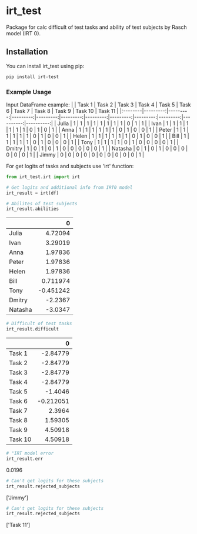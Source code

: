 # irt_test
Package for calc difficult of test tasks and ability of test subjects by Rasch model (IRT 0).

## Installation
You can install irt_test using pip:

```bash
pip install irt-test
```

### Example Usage
Input DataFrame example:
|         |   Task 1 |   Task 2 |   Task 3 |   Task 4 |   Task 5 |   Task 6 |   Task 7 |   Task 8 |   Task 9 |   Task 10 |   Task 11 |
|:--------|---------:|---------:|---------:|---------:|---------:|---------:|---------:|---------:|---------:|----------:|----------:|
| Julia   |        1 |        1 |        1 |        1 |        1 |        1 |        1 |        1 |        0 |         1 |         1 |
| Ivan    |        1 |        1 |        1 |        1 |        1 |        1 |        1 |        0 |        1 |         0 |         1 |
| Anna    |        1 |        1 |        1 |        1 |        1 |        1 |        0 |        1 |        0 |         0 |         1 |
| Peter   |        1 |        1 |        1 |        1 |        1 |        1 |        0 |        1 |        0 |         0 |         1 |
| Helen   |        1 |        1 |        1 |        1 |        1 |        1 |        0 |        1 |        0 |         0 |         1 |
| Bill    |        1 |        1 |        1 |        1 |        1 |        0 |        1 |        0 |        0 |         0 |         1 |
| Tony    |        1 |        1 |        1 |        1 |        0 |        1 |        0 |        0 |        0 |         0 |         1 |
| Dmitry  |        1 |        0 |        1 |        0 |        1 |        0 |        0 |        0 |        0 |         0 |         1 |
| Natasha |        0 |        1 |        0 |        1 |        0 |        0 |        0 |        0 |        0 |         0 |         1 |
| Jimmy   |        0 |        0 |        0 |        0 |        0 |        0 |        0 |        0 |        0 |         0 |         1 |


For get logits of tasks and subjects use 'irt' function:

```python
from irt_test.irt import irt

# Get logits and additional info from IRT0 model
irt_result = irt(df)
```

```python
# Abilites of test subjects
irt_result.abilities
```
|         |         0 |
|:--------|----------:|
| Julia   |  4.72094  |
| Ivan    |  3.29019  |
| Anna    |  1.97836  |
| Peter   |  1.97836  |
| Helen   |  1.97836  |
| Bill    |  0.711974 |
| Tony    | -0.451242 |
| Dmitry  | -2.2367   |
| Natasha | -3.0347   |
```python
# Difficult of test tasks
irt_result.difficult
```
|         |         0 |
|:--------|----------:|
| Task 1  | -2.84779  |
| Task 2  | -2.84779  |
| Task 3  | -2.84779  |
| Task 4  | -2.84779  |
| Task 5  | -1.4046   |
| Task 6  | -0.212051 |
| Task 7  |  2.3964   |
| Task 8  |  1.59305  |
| Task 9  |  4.50918  |
| Task 10 |  4.50918  |
```python
# "IRT model error
irt_result.err
```
0.0196
```python
# Can't get logits for these subjects
irt_result.rejected_subjects
```
['Jimmy']
```python
# Can't get logits for these subjects
irt_result.rejected_subjects
```
['Task 11']


